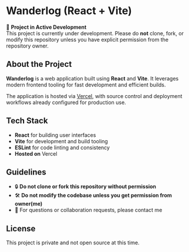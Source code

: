 # Wanderlog (React + Vite)

🚧 **Project in Active Development**  
This project is currently under development. Please do **not** clone, fork, or modify this repository unless you have explicit permission from the repository owner.

## About the Project

**Wanderlog** is a web application built using **React** and **Vite**. It leverages modern frontend tooling for fast development and efficient builds.

The application is hosted via [Vercel](https://vercel.com), with source control and deployment workflows already configured for production use.

## Tech Stack

- **React** for building user interfaces
- **Vite** for development and build tooling
- **ESLint** for code linting and consistency
- **Hosted on** Vercel

## Guidelines

- 🔒 **Do not clone or fork this repository without permission**
- 🛠️ **Do not modify the codebase unless you get permission from owner(me)**
- 📄 For questions or collaboration requests, please contact me

## License

This project is private and not open source at this time.
